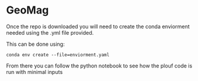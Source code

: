 # GeoMag

Once the repo is downloaded you will need to create the conda enviorment needed using the .yml file provided.

This can be done using:

```
conda env create --file=enviorment.yaml
```

From there you can follow the python notebook to see how the plouf code is run with minimal inputs


